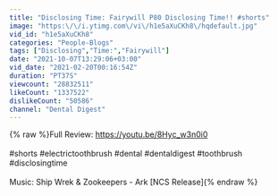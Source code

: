 ```yaml
---
title: "Disclosing Time: Fairywill P80 Disclosing Time!! #shorts"
image: "https:\/\/i.ytimg.com\/vi\/h1e5aXuCKh8\/hqdefault.jpg"
vid_id: "h1e5aXuCKh8"
categories: "People-Blogs"
tags: ["Disclosing","Time:","Fairywill"]
date: "2021-10-07T13:29:06+03:00"
vid_date: "2021-02-20T00:16:54Z"
duration: "PT37S"
viewcount: "28832511"
likeCount: "1337522"
dislikeCount: "50586"
channel: "Dental Digest"
---
```

{% raw %}Full Review:  <a rel="nofollow" target="blank" href="https://youtu.be/8Hyc_w3n0i0">https://youtu.be/8Hyc_w3n0i0</a><br /><br />#shorts #electrictoothbrush #dental #dentaldigest #toothbrush #disclosingtime<br /><br />Music: Ship Wrek &amp; Zookeepers - Ark [NCS Release]{% endraw %}
